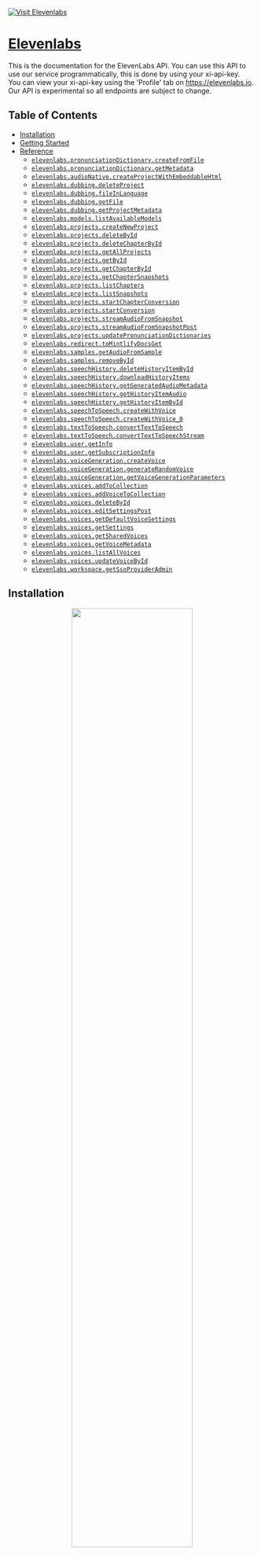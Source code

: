 <div align="left">

[![Visit Elevenlabs](./header.png)](https://elevenlabs.com)

# [Elevenlabs](https://elevenlabs.com)<a id="elevenlabs"></a>

This is the documentation for the ElevenLabs API. You can use this API to use our service programmatically, this is done by using your xi-api-key. <br/> You can view your xi-api-key using the 'Profile' tab on https://elevenlabs.io. Our API is experimental so all endpoints are subject to change.

</div>

## Table of Contents<a id="table-of-contents"></a>

<!-- toc -->

- [Installation](#installation)
- [Getting Started](#getting-started)
- [Reference](#reference)
  * [`elevenlabs.pronunciationDictionary.createFromFile`](#elevenlabspronunciationdictionarycreatefromfile)
  * [`elevenlabs.pronunciationDictionary.getMetadata`](#elevenlabspronunciationdictionarygetmetadata)
  * [`elevenlabs.audioNative.createProjectWithEmbeddableHtml`](#elevenlabsaudionativecreateprojectwithembeddablehtml)
  * [`elevenlabs.dubbing.deleteProject`](#elevenlabsdubbingdeleteproject)
  * [`elevenlabs.dubbing.fileInLanguage`](#elevenlabsdubbingfileinlanguage)
  * [`elevenlabs.dubbing.getFile`](#elevenlabsdubbinggetfile)
  * [`elevenlabs.dubbing.getProjectMetadata`](#elevenlabsdubbinggetprojectmetadata)
  * [`elevenlabs.models.listAvailableModels`](#elevenlabsmodelslistavailablemodels)
  * [`elevenlabs.projects.createNewProject`](#elevenlabsprojectscreatenewproject)
  * [`elevenlabs.projects.deleteById`](#elevenlabsprojectsdeletebyid)
  * [`elevenlabs.projects.deleteChapterById`](#elevenlabsprojectsdeletechapterbyid)
  * [`elevenlabs.projects.getAllProjects`](#elevenlabsprojectsgetallprojects)
  * [`elevenlabs.projects.getById`](#elevenlabsprojectsgetbyid)
  * [`elevenlabs.projects.getChapterById`](#elevenlabsprojectsgetchapterbyid)
  * [`elevenlabs.projects.getChapterSnapshots`](#elevenlabsprojectsgetchaptersnapshots)
  * [`elevenlabs.projects.listChapters`](#elevenlabsprojectslistchapters)
  * [`elevenlabs.projects.listSnapshots`](#elevenlabsprojectslistsnapshots)
  * [`elevenlabs.projects.startChapterConversion`](#elevenlabsprojectsstartchapterconversion)
  * [`elevenlabs.projects.startConversion`](#elevenlabsprojectsstartconversion)
  * [`elevenlabs.projects.streamAudioFromSnapshot`](#elevenlabsprojectsstreamaudiofromsnapshot)
  * [`elevenlabs.projects.streamAudioFromSnapshotPost`](#elevenlabsprojectsstreamaudiofromsnapshotpost)
  * [`elevenlabs.projects.updatePronunciationDictionaries`](#elevenlabsprojectsupdatepronunciationdictionaries)
  * [`elevenlabs.redirect.toMintlifyDocsGet`](#elevenlabsredirecttomintlifydocsget)
  * [`elevenlabs.samples.getAudioFromSample`](#elevenlabssamplesgetaudiofromsample)
  * [`elevenlabs.samples.removeById`](#elevenlabssamplesremovebyid)
  * [`elevenlabs.speechHistory.deleteHistoryItemById`](#elevenlabsspeechhistorydeletehistoryitembyid)
  * [`elevenlabs.speechHistory.downloadHistoryItems`](#elevenlabsspeechhistorydownloadhistoryitems)
  * [`elevenlabs.speechHistory.getGeneratedAudioMetadata`](#elevenlabsspeechhistorygetgeneratedaudiometadata)
  * [`elevenlabs.speechHistory.getHistoryItemAudio`](#elevenlabsspeechhistorygethistoryitemaudio)
  * [`elevenlabs.speechHistory.getHistoryItemById`](#elevenlabsspeechhistorygethistoryitembyid)
  * [`elevenlabs.speechToSpeech.createWithVoice`](#elevenlabsspeechtospeechcreatewithvoice)
  * [`elevenlabs.speechToSpeech.createWithVoice_0`](#elevenlabsspeechtospeechcreatewithvoice_0)
  * [`elevenlabs.textToSpeech.convertTextToSpeech`](#elevenlabstexttospeechconverttexttospeech)
  * [`elevenlabs.textToSpeech.convertTextToSpeechStream`](#elevenlabstexttospeechconverttexttospeechstream)
  * [`elevenlabs.user.getInfo`](#elevenlabsusergetinfo)
  * [`elevenlabs.user.getSubscriptionInfo`](#elevenlabsusergetsubscriptioninfo)
  * [`elevenlabs.voiceGeneration.createVoice`](#elevenlabsvoicegenerationcreatevoice)
  * [`elevenlabs.voiceGeneration.generateRandomVoice`](#elevenlabsvoicegenerationgeneraterandomvoice)
  * [`elevenlabs.voiceGeneration.getVoiceGenerationParameters`](#elevenlabsvoicegenerationgetvoicegenerationparameters)
  * [`elevenlabs.voices.addToCollection`](#elevenlabsvoicesaddtocollection)
  * [`elevenlabs.voices.addVoiceToCollection`](#elevenlabsvoicesaddvoicetocollection)
  * [`elevenlabs.voices.deleteById`](#elevenlabsvoicesdeletebyid)
  * [`elevenlabs.voices.editSettingsPost`](#elevenlabsvoiceseditsettingspost)
  * [`elevenlabs.voices.getDefaultVoiceSettings`](#elevenlabsvoicesgetdefaultvoicesettings)
  * [`elevenlabs.voices.getSettings`](#elevenlabsvoicesgetsettings)
  * [`elevenlabs.voices.getSharedVoices`](#elevenlabsvoicesgetsharedvoices)
  * [`elevenlabs.voices.getVoiceMetadata`](#elevenlabsvoicesgetvoicemetadata)
  * [`elevenlabs.voices.listAllVoices`](#elevenlabsvoiceslistallvoices)
  * [`elevenlabs.voices.updateVoiceById`](#elevenlabsvoicesupdatevoicebyid)
  * [`elevenlabs.workspace.getSsoProviderAdmin`](#elevenlabsworkspacegetssoprovideradmin)

<!-- tocstop -->

## Installation<a id="installation"></a>
<div align="center">
  <a href="https://konfigthis.com/sdk-sign-up?company=ElevenLabs&language=TypeScript">
    <img src="https://raw.githubusercontent.com/konfig-dev/brand-assets/HEAD/cta-images/typescript-cta.png" width="70%">
  </a>
</div>

## Getting Started<a id="getting-started"></a>

```typescript
import { ElevenLabs } from "eleven-labs-typescript-sdk";

const elevenlabs = new ElevenLabs({
  // Defining the base path is optional and defaults to https://api.elevenlabs.io
  // basePath: "https://api.elevenlabs.io",
});

const createFromFileResponse =
  await elevenlabs.pronunciationDictionary.createFromFile({
    name: "name_example",
  });

console.log(createFromFileResponse);
```

## Reference<a id="reference"></a>


### `elevenlabs.pronunciationDictionary.createFromFile`<a id="elevenlabspronunciationdictionarycreatefromfile"></a>

Creates a new pronunciation dictionary from a lexicon .PLS file

#### 🛠️ Usage<a id="🛠️-usage"></a>

```typescript
const createFromFileResponse =
  await elevenlabs.pronunciationDictionary.createFromFile({
    name: "name_example",
  });
```

#### ⚙️ Parameters<a id="⚙️-parameters"></a>

##### name: `string`<a id="name-string"></a>

The name of the pronunciation dictionary, used for identification only.

##### xiApiKey: `string`<a id="xiapikey-string"></a>

Your API key. This is required by most endpoints to access our API programatically. You can view your xi-api-key using the \'Profile\' tab on the website.

##### description: `string`<a id="description-string"></a>

A description of the pronunciation dictionary, used for identification only.

##### file: `Uint8Array | File | buffer.File`<a id="file-uint8array--file--bufferfile"></a>

A lexicon .pls file which we will use to initialize the project with.

#### 🔄 Return<a id="🔄-return"></a>

[AddPronunciationDictionaryResponseModel](./models/add-pronunciation-dictionary-response-model.ts)

#### 🌐 Endpoint<a id="🌐-endpoint"></a>

`/v1/pronunciation-dictionaries/add-from-file` `POST`

[🔙 **Back to Table of Contents**](#table-of-contents)

---


### `elevenlabs.pronunciationDictionary.getMetadata`<a id="elevenlabspronunciationdictionarygetmetadata"></a>

Get metadata for a pronunciation dictionary

#### 🛠️ Usage<a id="🛠️-usage"></a>

```typescript
const getMetadataResponse =
  await elevenlabs.pronunciationDictionary.getMetadata({
    pronunciationDictionaryId: "pronunciationDictionaryId_example",
  });
```

#### ⚙️ Parameters<a id="⚙️-parameters"></a>

##### pronunciationDictionaryId: `string`<a id="pronunciationdictionaryid-string"></a>

The id of the pronunciation dictionary

##### xiApiKey: `string`<a id="xiapikey-string"></a>

Your API key. This is required by most endpoints to access our API programatically. You can view your xi-api-key using the \'Profile\' tab on the website.

#### 🔄 Return<a id="🔄-return"></a>

[GetPronunciationDictionaryMetadataResponseModel](./models/get-pronunciation-dictionary-metadata-response-model.ts)

#### 🌐 Endpoint<a id="🌐-endpoint"></a>

`/v1/pronunciation-dictionaries/{pronunciation_dictionary_id}` `GET`

[🔙 **Back to Table of Contents**](#table-of-contents)

---


### `elevenlabs.audioNative.createProjectWithEmbeddableHtml`<a id="elevenlabsaudionativecreateprojectwithembeddablehtml"></a>

Creates AudioNative enabled project, optionally starts conversion and returns project id and embeddable html snippet.

#### 🛠️ Usage<a id="🛠️-usage"></a>

```typescript
const createProjectWithEmbeddableHtmlResponse =
  await elevenlabs.audioNative.createProjectWithEmbeddableHtml({
    name: "name_example",
    small: false,
    sessionization: 0,
    file: fs.readFileSync("/path/to/file"),
    auto_convert: false,
  });
```

#### ⚙️ Parameters<a id="⚙️-parameters"></a>

##### name: `string`<a id="name-string"></a>

Project name.

##### file: `Uint8Array | File | buffer.File`<a id="file-uint8array--file--bufferfile"></a>

Either txt or HTML input file containing the article content. HTML should be formatted as follows \\\'&lt;html&gt;&lt;body&gt;&lt;div&gt;&lt;p&gt;Your content&lt;/p&gt;&lt;h5&gt;More of your content&lt;/h5&gt;&lt;p&gt;Some more of your content&lt;/p&gt;&lt;/div&gt;&lt;/body&gt;&lt;/html&gt;\\\'

##### xiApiKey: `string`<a id="xiapikey-string"></a>

Your API key. This is required by most endpoints to access our API programatically. You can view your xi-api-key using the \'Profile\' tab on the website.

##### title: `string`<a id="title-string"></a>

Title used in the player and inserted at the top of the uploaded article. If not provided, the default title set in the Player settings is used.

##### image: `string`<a id="image-string"></a>

Image URL used in the player. If not provided, default image set in the Player settings is used.

##### author: `string`<a id="author-string"></a>

Author used in the player and inserted at the start of the uploaded article. If not provided, the default author set in the Player settings is used.

##### small: `boolean`<a id="small-boolean"></a>

Whether to use small player or not. If not provided, default value set in the Player settings is used.

##### textColor: `string`<a id="textcolor-string"></a>

Text color used in the player. If not provided, default text color set in the Player settings is used.

##### backgroundColor: `string`<a id="backgroundcolor-string"></a>

Background color used in the player. If not provided, default background color set in the Player settings is used.

##### sessionization: `number`<a id="sessionization-number"></a>

Specifies for how many minutes to persist the session across page reloads. If not provided, default sessionization set in the Player settings is used.

##### voiceId: `string`<a id="voiceid-string"></a>

Voice ID used to voice the content. If not provided, default voice ID set in the Player settings is used.

##### modelId: `string`<a id="modelid-string"></a>

TTS Model ID used in the player. If not provided, default model ID set in the Player settings is used.

##### autoConvert: `boolean`<a id="autoconvert-boolean"></a>

Whether to auto convert the project to audio or not.

#### 🔄 Return<a id="🔄-return"></a>

[AudioNativeCreateProjectResponseModel](./models/audio-native-create-project-response-model.ts)

#### 🌐 Endpoint<a id="🌐-endpoint"></a>

`/v1/audio-native` `POST`

[🔙 **Back to Table of Contents**](#table-of-contents)

---


### `elevenlabs.dubbing.deleteProject`<a id="elevenlabsdubbingdeleteproject"></a>

Deletes a dubbing project.

#### 🛠️ Usage<a id="🛠️-usage"></a>

```typescript
const deleteProjectResponse = await elevenlabs.dubbing.deleteProject({
  dubbingId: "dubbingId_example",
});
```

#### ⚙️ Parameters<a id="⚙️-parameters"></a>

##### dubbingId: `string`<a id="dubbingid-string"></a>

ID of the dubbing project.

##### xiApiKey: `string`<a id="xiapikey-string"></a>

Your API key. This is required by most endpoints to access our API programatically. You can view your xi-api-key using the \'Profile\' tab on the website.

#### 🌐 Endpoint<a id="🌐-endpoint"></a>

`/v1/dubbing/{dubbing_id}` `DELETE`

[🔙 **Back to Table of Contents**](#table-of-contents)

---


### `elevenlabs.dubbing.fileInLanguage`<a id="elevenlabsdubbingfileinlanguage"></a>

Dubs provided audio or video file into given language.

#### 🛠️ Usage<a id="🛠️-usage"></a>

```typescript
const fileInLanguageResponse = await elevenlabs.dubbing.fileInLanguage({
  source_lang: "auto",
  target_lang: "target_lang_example",
  num_speakers: 0,
  watermark: false,
  highest_resolution: false,
  dubbing_studio: false,
});
```

#### ⚙️ Parameters<a id="⚙️-parameters"></a>

##### targetLang: `string`<a id="targetlang-string"></a>

Target language.

##### xiApiKey: `string`<a id="xiapikey-string"></a>

Your API key. This is required by most endpoints to access our API programatically. You can view your xi-api-key using the \'Profile\' tab on the website.

##### mode: `string`<a id="mode-string"></a>

automatic or manual.

##### file: `Uint8Array | File | buffer.File`<a id="file-uint8array--file--bufferfile"></a>

One or more audio files to clone the voice from

##### csvFile: `Uint8Array | File | buffer.File`<a id="csvfile-uint8array--file--bufferfile"></a>

CSV file containing transcription/translation metadata

##### foregroundAudioFile: `Uint8Array | File | buffer.File`<a id="foregroundaudiofile-uint8array--file--bufferfile"></a>

For use only with csv input

##### backgroundAudioFile: `Uint8Array | File | buffer.File`<a id="backgroundaudiofile-uint8array--file--bufferfile"></a>

For use only with csv input

##### name: `string`<a id="name-string"></a>

Name of the dubbing project.

##### sourceUrl: `string`<a id="sourceurl-string"></a>

URL of the source video/audio file.

##### sourceLang: `string`<a id="sourcelang-string"></a>

Source language.

##### numSpeakers: `number`<a id="numspeakers-number"></a>

Number of speakers to use for the dubbing.

##### watermark: `boolean`<a id="watermark-boolean"></a>

Whether to apply watermark to the output video.

##### startTime: `number`<a id="starttime-number"></a>

Start time of the source video/audio file.

##### endTime: `number`<a id="endtime-number"></a>

End time of the source video/audio file.

##### highestResolution: `boolean`<a id="highestresolution-boolean"></a>

Whether to use the highest resolution available.

##### dubbingStudio: `boolean`<a id="dubbingstudio-boolean"></a>

Whether to prepare dub for edits in dubbing studio.

#### 🔄 Return<a id="🔄-return"></a>

[DoDubbingResponseModel](./models/do-dubbing-response-model.ts)

#### 🌐 Endpoint<a id="🌐-endpoint"></a>

`/v1/dubbing` `POST`

[🔙 **Back to Table of Contents**](#table-of-contents)

---


### `elevenlabs.dubbing.getFile`<a id="elevenlabsdubbinggetfile"></a>

Returns dubbed file as a streamed file. Videos will be returned in MP4 format and audio only dubs will be returned in MP3.

#### 🛠️ Usage<a id="🛠️-usage"></a>

```typescript
const getFileResponse = await elevenlabs.dubbing.getFile({
  dubbingId: "dubbingId_example",
  languageCode: "languageCode_example",
});
```

#### ⚙️ Parameters<a id="⚙️-parameters"></a>

##### dubbingId: `string`<a id="dubbingid-string"></a>

ID of the dubbing project.

##### languageCode: `string`<a id="languagecode-string"></a>

ID of the language.

##### xiApiKey: `string`<a id="xiapikey-string"></a>

Your API key. This is required by most endpoints to access our API programatically. You can view your xi-api-key using the \'Profile\' tab on the website.

#### 🌐 Endpoint<a id="🌐-endpoint"></a>

`/v1/dubbing/{dubbing_id}/audio/{language_code}` `GET`

[🔙 **Back to Table of Contents**](#table-of-contents)

---


### `elevenlabs.dubbing.getProjectMetadata`<a id="elevenlabsdubbinggetprojectmetadata"></a>

Returns metadata about a dubbing project, including whether it's still in progress or not

#### 🛠️ Usage<a id="🛠️-usage"></a>

```typescript
const getProjectMetadataResponse = await elevenlabs.dubbing.getProjectMetadata({
  dubbingId: "dubbingId_example",
});
```

#### ⚙️ Parameters<a id="⚙️-parameters"></a>

##### dubbingId: `string`<a id="dubbingid-string"></a>

ID of the dubbing project.

##### xiApiKey: `string`<a id="xiapikey-string"></a>

Your API key. This is required by most endpoints to access our API programatically. You can view your xi-api-key using the \'Profile\' tab on the website.

#### 🔄 Return<a id="🔄-return"></a>

[DubbingMetadataResponse](./models/dubbing-metadata-response.ts)

#### 🌐 Endpoint<a id="🌐-endpoint"></a>

`/v1/dubbing/{dubbing_id}` `GET`

[🔙 **Back to Table of Contents**](#table-of-contents)

---


### `elevenlabs.models.listAvailableModels`<a id="elevenlabsmodelslistavailablemodels"></a>

Gets a list of available models.

#### 🛠️ Usage<a id="🛠️-usage"></a>

```typescript
const listAvailableModelsResponse = await elevenlabs.models.listAvailableModels(
  {}
);
```

#### ⚙️ Parameters<a id="⚙️-parameters"></a>

##### xiApiKey: `string`<a id="xiapikey-string"></a>

Your API key. This is required by most endpoints to access our API programatically. You can view your xi-api-key using the \'Profile\' tab on the website.

#### 🔄 Return<a id="🔄-return"></a>

[ModelResponseModel](./models/model-response-model.ts)

#### 🌐 Endpoint<a id="🌐-endpoint"></a>

`/v1/models` `GET`

[🔙 **Back to Table of Contents**](#table-of-contents)

---


### `elevenlabs.projects.createNewProject`<a id="elevenlabsprojectscreatenewproject"></a>

Creates a new project, it can be either initialized as blank, from a document or from a URL.

#### 🛠️ Usage<a id="🛠️-usage"></a>

```typescript
const createNewProjectResponse = await elevenlabs.projects.createNewProject({
  name: "name_example",
  default_title_voice_id: "default_title_voice_id_example",
  default_paragraph_voice_id: "default_paragraph_voice_id_example",
  default_model_id: "default_model_id_example",
  quality_preset: "standard",
  acx_volume_normalization: false,
  volume_normalization: false,
  pronunciation_dictionary_locators: [
    "pronunciation_dictionary_locators_example",
  ],
});
```

#### ⚙️ Parameters<a id="⚙️-parameters"></a>

##### name: `string`<a id="name-string"></a>

The name of the project, used for identification only.

##### defaultTitleVoiceId: `string`<a id="defaulttitlevoiceid-string"></a>

The voice_id that corresponds to the default voice used for new titles.

##### defaultParagraphVoiceId: `string`<a id="defaultparagraphvoiceid-string"></a>

The voice_id that corresponds to the default voice used for new paragraphs.

##### defaultModelId: `string`<a id="defaultmodelid-string"></a>

The model_id of the model to be used for this project, you can query GET https://api.elevenlabs.io/v1/models to list all available models.

##### pronunciationDictionaryLocators: `string`[]<a id="pronunciationdictionarylocators-string"></a>

A list of pronunciation dictionary locators (id, version_id) encoded as a list of JSON strings for pronunciation dictionaries to be applied to the text.  A list of json encoded strings is required as adding projects may occur through formData as opposed to jsonBody

##### xiApiKey: `string`<a id="xiapikey-string"></a>

Your API key. This is required by most endpoints to access our API programatically. You can view your xi-api-key using the \'Profile\' tab on the website.

##### title: `string`<a id="title-string"></a>

An optional name of the author of the project, this will be added as metadata to the mp3 file on project / chapter download.

##### fromUrl: `string`<a id="fromurl-string"></a>

An optional URL from which we will extract content to initialize the project. If this is set, \\\'from_url\\\' must be null. If neither \\\'from_url\\\' or \\\'from_document\\\' are provided we will initialize the project as blank.

##### fromDocument: `Uint8Array | File | buffer.File`<a id="fromdocument-uint8array--file--bufferfile"></a>

An optional .epub, .pdf, .txt or similar file can be provided. If provided, we will initialize the project with its content. If this is set, \\\'from_url\\\' must be null.  If neither \\\'from_url\\\' or \\\'from_document\\\' are provided we will initialize the project as blank.

##### qualityPreset: `string`<a id="qualitypreset-string"></a>

Output quality of the generated audio. Must be one of: standard - standard output format, 128kbps with 44.1kHz sample rate. high - high quality output format, 192kbps with 44.1kHz sample rate and major improvements on our side. Using this setting increases the character cost by 20%. ultra - ultra quality output format, 192kbps with 44.1kHz sample rate and highest improvements on our side. Using this setting increases the character cost by 50%. 

##### author: `string`<a id="author-string"></a>

An optional name of the author of the project, this will be added as metadata to the mp3 file on project / chapter download.

##### isbnNumber: `string`<a id="isbnnumber-string"></a>

An optional ISBN number of the project you want to create, this will be added as metadata to the mp3 file on project / chapter download.

##### acxVolumeNormalization: `boolean`<a id="acxvolumenormalization-boolean"></a>

[Deprecated] When the project is downloaded, should the returned audio have postprocessing in order to make it compliant with audiobook normalized volume requirements

##### volumeNormalization: `boolean`<a id="volumenormalization-boolean"></a>

When the project is downloaded, should the returned audio have postprocessing in order to make it compliant with audiobook normalized volume requirements

##### callbackUrl: `string`<a id="callbackurl-string"></a>

A url that will be called by our service when the project is converted with a json containing the status of the conversion

#### 🔄 Return<a id="🔄-return"></a>

[AddProjectResponseModel](./models/add-project-response-model.ts)

#### 🌐 Endpoint<a id="🌐-endpoint"></a>

`/v1/projects/add` `POST`

[🔙 **Back to Table of Contents**](#table-of-contents)

---


### `elevenlabs.projects.deleteById`<a id="elevenlabsprojectsdeletebyid"></a>

Delete a project by its project_id.

#### 🛠️ Usage<a id="🛠️-usage"></a>

```typescript
const deleteByIdResponse = await elevenlabs.projects.deleteById({
  projectId: "projectId_example",
});
```

#### ⚙️ Parameters<a id="⚙️-parameters"></a>

##### projectId: `string`<a id="projectid-string"></a>

The project_id of the project, you can query GET https://api.elevenlabs.io/v1/projects to list all available projects.

##### xiApiKey: `string`<a id="xiapikey-string"></a>

Your API key. This is required by most endpoints to access our API programatically. You can view your xi-api-key using the \'Profile\' tab on the website.

#### 🌐 Endpoint<a id="🌐-endpoint"></a>

`/v1/projects/{project_id}` `DELETE`

[🔙 **Back to Table of Contents**](#table-of-contents)

---


### `elevenlabs.projects.deleteChapterById`<a id="elevenlabsprojectsdeletechapterbyid"></a>

Delete a chapter by its chapter_id.

#### 🛠️ Usage<a id="🛠️-usage"></a>

```typescript
const deleteChapterByIdResponse = await elevenlabs.projects.deleteChapterById({
  projectId: "projectId_example",
  chapterId: "chapterId_example",
});
```

#### ⚙️ Parameters<a id="⚙️-parameters"></a>

##### projectId: `string`<a id="projectid-string"></a>

The project_id of the project, you can query GET https://api.elevenlabs.io/v1/projects to list all available projects.

##### chapterId: `string`<a id="chapterid-string"></a>

The chapter_id of the chapter. You can query GET https://api.elevenlabs.io/v1/projects/{project_id}/chapters to list all available chapters for a project.

##### xiApiKey: `string`<a id="xiapikey-string"></a>

Your API key. This is required by most endpoints to access our API programatically. You can view your xi-api-key using the \'Profile\' tab on the website.

#### 🌐 Endpoint<a id="🌐-endpoint"></a>

`/v1/projects/{project_id}/chapters/{chapter_id}` `DELETE`

[🔙 **Back to Table of Contents**](#table-of-contents)

---


### `elevenlabs.projects.getAllProjects`<a id="elevenlabsprojectsgetallprojects"></a>

Returns a list of your projects together and its metadata.

#### 🛠️ Usage<a id="🛠️-usage"></a>

```typescript
const getAllProjectsResponse = await elevenlabs.projects.getAllProjects({});
```

#### ⚙️ Parameters<a id="⚙️-parameters"></a>

##### xiApiKey: `string`<a id="xiapikey-string"></a>

Your API key. This is required by most endpoints to access our API programatically. You can view your xi-api-key using the \'Profile\' tab on the website.

#### 🔄 Return<a id="🔄-return"></a>

[GetProjectsResponseModel](./models/get-projects-response-model.ts)

#### 🌐 Endpoint<a id="🌐-endpoint"></a>

`/v1/projects` `GET`

[🔙 **Back to Table of Contents**](#table-of-contents)

---


### `elevenlabs.projects.getById`<a id="elevenlabsprojectsgetbyid"></a>

Returns information about a specific project. This endpoint returns more detailed information about a project than GET api.elevenlabs.io/v1/projects.

#### 🛠️ Usage<a id="🛠️-usage"></a>

```typescript
const getByIdResponse = await elevenlabs.projects.getById({
  projectId: "projectId_example",
});
```

#### ⚙️ Parameters<a id="⚙️-parameters"></a>

##### projectId: `string`<a id="projectid-string"></a>

The project_id of the project, you can query GET https://api.elevenlabs.io/v1/projects to list all available projects.

##### xiApiKey: `string`<a id="xiapikey-string"></a>

Your API key. This is required by most endpoints to access our API programatically. You can view your xi-api-key using the \'Profile\' tab on the website.

#### 🔄 Return<a id="🔄-return"></a>

[ProjectExtendedResponseModel](./models/project-extended-response-model.ts)

#### 🌐 Endpoint<a id="🌐-endpoint"></a>

`/v1/projects/{project_id}` `GET`

[🔙 **Back to Table of Contents**](#table-of-contents)

---


### `elevenlabs.projects.getChapterById`<a id="elevenlabsprojectsgetchapterbyid"></a>

Returns information about a specific chapter.

#### 🛠️ Usage<a id="🛠️-usage"></a>

```typescript
const getChapterByIdResponse = await elevenlabs.projects.getChapterById({
  projectId: "projectId_example",
  chapterId: "chapterId_example",
});
```

#### ⚙️ Parameters<a id="⚙️-parameters"></a>

##### projectId: `string`<a id="projectid-string"></a>

The project_id of the project, you can query GET https://api.elevenlabs.io/v1/projects to list all available projects.

##### chapterId: `string`<a id="chapterid-string"></a>

The chapter_id of the chapter. You can query GET https://api.elevenlabs.io/v1/projects/{project_id}/chapters to list all available chapters for a project.

##### xiApiKey: `string`<a id="xiapikey-string"></a>

Your API key. This is required by most endpoints to access our API programatically. You can view your xi-api-key using the \'Profile\' tab on the website.

#### 🔄 Return<a id="🔄-return"></a>

[ChapterResponseModel](./models/chapter-response-model.ts)

#### 🌐 Endpoint<a id="🌐-endpoint"></a>

`/v1/projects/{project_id}/chapters/{chapter_id}` `GET`

[🔙 **Back to Table of Contents**](#table-of-contents)

---


### `elevenlabs.projects.getChapterSnapshots`<a id="elevenlabsprojectsgetchaptersnapshots"></a>

Gets information about all the snapshots of a chapter, each snapshot corresponds can be downloaded as audio. Whenever a chapter is converted a snapshot will be automatically created.

#### 🛠️ Usage<a id="🛠️-usage"></a>

```typescript
const getChapterSnapshotsResponse =
  await elevenlabs.projects.getChapterSnapshots({
    projectId: "projectId_example",
    chapterId: "chapterId_example",
  });
```

#### ⚙️ Parameters<a id="⚙️-parameters"></a>

##### projectId: `string`<a id="projectid-string"></a>

The project_id of the project, you can query GET https://api.elevenlabs.io/v1/projects to list all available projects.

##### chapterId: `string`<a id="chapterid-string"></a>

The chapter_id of the chapter. You can query GET https://api.elevenlabs.io/v1/projects/{project_id}/chapters to list all available chapters for a project.

##### xiApiKey: `string`<a id="xiapikey-string"></a>

Your API key. This is required by most endpoints to access our API programatically. You can view your xi-api-key using the \'Profile\' tab on the website.

#### 🔄 Return<a id="🔄-return"></a>

[ChapterSnapshotsResponseModel](./models/chapter-snapshots-response-model.ts)

#### 🌐 Endpoint<a id="🌐-endpoint"></a>

`/v1/projects/{project_id}/chapters/{chapter_id}/snapshots` `GET`

[🔙 **Back to Table of Contents**](#table-of-contents)

---


### `elevenlabs.projects.listChapters`<a id="elevenlabsprojectslistchapters"></a>

Returns a list of your chapters for a project together and its metadata.

#### 🛠️ Usage<a id="🛠️-usage"></a>

```typescript
const listChaptersResponse = await elevenlabs.projects.listChapters({
  projectId: "projectId_example",
});
```

#### ⚙️ Parameters<a id="⚙️-parameters"></a>

##### projectId: `string`<a id="projectid-string"></a>

The project_id of the project, you can query GET https://api.elevenlabs.io/v1/projects to list all available projects.

##### xiApiKey: `string`<a id="xiapikey-string"></a>

Your API key. This is required by most endpoints to access our API programatically. You can view your xi-api-key using the \'Profile\' tab on the website.

#### 🔄 Return<a id="🔄-return"></a>

[GetChaptersResponseModel](./models/get-chapters-response-model.ts)

#### 🌐 Endpoint<a id="🌐-endpoint"></a>

`/v1/projects/{project_id}/chapters` `GET`

[🔙 **Back to Table of Contents**](#table-of-contents)

---


### `elevenlabs.projects.listSnapshots`<a id="elevenlabsprojectslistsnapshots"></a>

Gets the snapshots of a project.

#### 🛠️ Usage<a id="🛠️-usage"></a>

```typescript
const listSnapshotsResponse = await elevenlabs.projects.listSnapshots({
  projectId: "projectId_example",
});
```

#### ⚙️ Parameters<a id="⚙️-parameters"></a>

##### projectId: `string`<a id="projectid-string"></a>

The project_id of the project, you can query GET https://api.elevenlabs.io/v1/projects to list all available projects.

##### xiApiKey: `string`<a id="xiapikey-string"></a>

Your API key. This is required by most endpoints to access our API programatically. You can view your xi-api-key using the \'Profile\' tab on the website.

#### 🔄 Return<a id="🔄-return"></a>

[ProjectSnapshotsResponseModel](./models/project-snapshots-response-model.ts)

#### 🌐 Endpoint<a id="🌐-endpoint"></a>

`/v1/projects/{project_id}/snapshots` `GET`

[🔙 **Back to Table of Contents**](#table-of-contents)

---


### `elevenlabs.projects.startChapterConversion`<a id="elevenlabsprojectsstartchapterconversion"></a>

Starts conversion of a specific chapter.

#### 🛠️ Usage<a id="🛠️-usage"></a>

```typescript
const startChapterConversionResponse =
  await elevenlabs.projects.startChapterConversion({
    projectId: "projectId_example",
    chapterId: "chapterId_example",
  });
```

#### ⚙️ Parameters<a id="⚙️-parameters"></a>

##### projectId: `string`<a id="projectid-string"></a>

The project_id of the project, you can query GET https://api.elevenlabs.io/v1/projects to list all available projects.

##### chapterId: `string`<a id="chapterid-string"></a>

The chapter_id of the chapter. You can query GET https://api.elevenlabs.io/v1/projects/{project_id}/chapters to list all available chapters for a project.

##### xiApiKey: `string`<a id="xiapikey-string"></a>

Your API key. This is required by most endpoints to access our API programatically. You can view your xi-api-key using the \'Profile\' tab on the website.

#### 🌐 Endpoint<a id="🌐-endpoint"></a>

`/v1/projects/{project_id}/chapters/{chapter_id}/convert` `POST`

[🔙 **Back to Table of Contents**](#table-of-contents)

---


### `elevenlabs.projects.startConversion`<a id="elevenlabsprojectsstartconversion"></a>

Starts conversion of a project and all of its chapters.

#### 🛠️ Usage<a id="🛠️-usage"></a>

```typescript
const startConversionResponse = await elevenlabs.projects.startConversion({
  projectId: "projectId_example",
});
```

#### ⚙️ Parameters<a id="⚙️-parameters"></a>

##### projectId: `string`<a id="projectid-string"></a>

The project_id of the project, you can query GET https://api.elevenlabs.io/v1/projects to list all available projects.

##### xiApiKey: `string`<a id="xiapikey-string"></a>

Your API key. This is required by most endpoints to access our API programatically. You can view your xi-api-key using the \'Profile\' tab on the website.

#### 🌐 Endpoint<a id="🌐-endpoint"></a>

`/v1/projects/{project_id}/convert` `POST`

[🔙 **Back to Table of Contents**](#table-of-contents)

---


### `elevenlabs.projects.streamAudioFromSnapshot`<a id="elevenlabsprojectsstreamaudiofromsnapshot"></a>

Stream the audio from a project snapshot.

#### 🛠️ Usage<a id="🛠️-usage"></a>

```typescript
const streamAudioFromSnapshotResponse =
  await elevenlabs.projects.streamAudioFromSnapshot({
    projectId: "projectId_example",
    projectSnapshotId: "projectSnapshotId_example",
  });
```

#### ⚙️ Parameters<a id="⚙️-parameters"></a>

##### projectId: `string`<a id="projectid-string"></a>

The project_id of the project, you can query GET https://api.elevenlabs.io/v1/projects to list all available projects.

##### projectSnapshotId: `string`<a id="projectsnapshotid-string"></a>

The project_snapshot_id of the project snapshot. You can query GET /v1/projects/{project_id}/snapshots to list all available snapshots for a project.

##### xiApiKey: `string`<a id="xiapikey-string"></a>

Your API key. This is required by most endpoints to access our API programatically. You can view your xi-api-key using the \'Profile\' tab on the website.

#### 🌐 Endpoint<a id="🌐-endpoint"></a>

`/v1/projects/{project_id}/snapshots/{project_snapshot_id}/stream` `POST`

[🔙 **Back to Table of Contents**](#table-of-contents)

---


### `elevenlabs.projects.streamAudioFromSnapshotPost`<a id="elevenlabsprojectsstreamaudiofromsnapshotpost"></a>

Stream the audio from a chapter snapshot. Use GET /v1/projects/{project_id}/chapters/{chapter_id}/snapshots to return the chapter snapshots of a chapter.

#### 🛠️ Usage<a id="🛠️-usage"></a>

```typescript
const streamAudioFromSnapshotPostResponse =
  await elevenlabs.projects.streamAudioFromSnapshotPost({
    projectId: "projectId_example",
    chapterId: "chapterId_example",
    chapterSnapshotId: "chapterSnapshotId_example",
  });
```

#### ⚙️ Parameters<a id="⚙️-parameters"></a>

##### projectId: `string`<a id="projectid-string"></a>

The project_id of the project, you can query GET https://api.elevenlabs.io/v1/projects to list all available projects.

##### chapterId: `string`<a id="chapterid-string"></a>

The chapter_id of the chapter. You can query GET https://api.elevenlabs.io/v1/projects/{project_id}/chapters to list all available chapters for a project.

##### chapterSnapshotId: `string`<a id="chaptersnapshotid-string"></a>

The chapter_snapshot_id of the chapter snapshot. You can query GET /v1/projects/{project_id}/chapters/{chapter_id}/snapshots to the all available snapshots for a chapter.

##### xiApiKey: `string`<a id="xiapikey-string"></a>

Your API key. This is required by most endpoints to access our API programatically. You can view your xi-api-key using the \'Profile\' tab on the website.

#### 🌐 Endpoint<a id="🌐-endpoint"></a>

`/v1/projects/{project_id}/chapters/{chapter_id}/snapshots/{chapter_snapshot_id}/stream` `POST`

[🔙 **Back to Table of Contents**](#table-of-contents)

---


### `elevenlabs.projects.updatePronunciationDictionaries`<a id="elevenlabsprojectsupdatepronunciationdictionaries"></a>

Updates the set of pronunciation dictionaries acting on a project. This will automatically mark text within this project as requiring reconverting where the new dictionary would apply or the old one no longer does.

#### 🛠️ Usage<a id="🛠️-usage"></a>

```typescript
const updatePronunciationDictionariesResponse =
  await elevenlabs.projects.updatePronunciationDictionaries({
    projectId: "projectId_example",
    pronunciation_dictionary_locators: [
      {
        pronunciation_dictionary_id: "pronunciation_dictionary_id_example",
        version_id: "version_id_example",
      },
    ],
  });
```

#### ⚙️ Parameters<a id="⚙️-parameters"></a>

##### pronunciation_dictionary_locators: [`PronunciationDictionaryVersionLocatorDBModel`](./models/pronunciation-dictionary-version-locator-dbmodel.ts)[]<a id="pronunciation_dictionary_locators-pronunciationdictionaryversionlocatordbmodelmodelspronunciation-dictionary-version-locator-dbmodelts"></a>

A list of pronunciation dictionary locators (id, version_id) encoded as a list of JSON strings for pronunciation dictionaries to be applied to the text.  A list of json encoded strings is required as adding projects may occur through formData as opposed to jsonBody

##### projectId: `string`<a id="projectid-string"></a>

The project_id of the project, you can query GET https://api.elevenlabs.io/v1/projects to list all available projects.

##### xiApiKey: `string`<a id="xiapikey-string"></a>

Your API key. This is required by most endpoints to access our API programatically. You can view your xi-api-key using the \'Profile\' tab on the website.

#### 🌐 Endpoint<a id="🌐-endpoint"></a>

`/v1/projects/{project_id}/update-pronunciation-dictionaries` `POST`

[🔙 **Back to Table of Contents**](#table-of-contents)

---


### `elevenlabs.redirect.toMintlifyDocsGet`<a id="elevenlabsredirecttomintlifydocsget"></a>

Redirect To Mintlify

#### 🛠️ Usage<a id="🛠️-usage"></a>

```typescript
const toMintlifyDocsGetResponse = await elevenlabs.redirect.toMintlifyDocsGet();
```

#### 🌐 Endpoint<a id="🌐-endpoint"></a>

`/docs` `GET`

[🔙 **Back to Table of Contents**](#table-of-contents)

---


### `elevenlabs.samples.getAudioFromSample`<a id="elevenlabssamplesgetaudiofromsample"></a>

Returns the audio corresponding to a sample attached to a voice.

#### 🛠️ Usage<a id="🛠️-usage"></a>

```typescript
const getAudioFromSampleResponse = await elevenlabs.samples.getAudioFromSample({
  voiceId: "voiceId_example",
  sampleId: "sampleId_example",
});
```

#### ⚙️ Parameters<a id="⚙️-parameters"></a>

##### voiceId: `string`<a id="voiceid-string"></a>

Voice ID to be used, you can use https://api.elevenlabs.io/v1/voices to list all the available voices.

##### sampleId: `string`<a id="sampleid-string"></a>

Sample ID to be used, you can use GET https://api.elevenlabs.io/v1/voices/{voice_id} to list all the available samples for a voice.

##### xiApiKey: `string`<a id="xiapikey-string"></a>

Your API key. This is required by most endpoints to access our API programatically. You can view your xi-api-key using the \'Profile\' tab on the website.

#### 🌐 Endpoint<a id="🌐-endpoint"></a>

`/v1/voices/{voice_id}/samples/{sample_id}/audio` `GET`

[🔙 **Back to Table of Contents**](#table-of-contents)

---


### `elevenlabs.samples.removeById`<a id="elevenlabssamplesremovebyid"></a>

Removes a sample by its ID.

#### 🛠️ Usage<a id="🛠️-usage"></a>

```typescript
const removeByIdResponse = await elevenlabs.samples.removeById({
  voiceId: "voiceId_example",
  sampleId: "sampleId_example",
});
```

#### ⚙️ Parameters<a id="⚙️-parameters"></a>

##### voiceId: `string`<a id="voiceid-string"></a>

Voice ID to be used, you can use https://api.elevenlabs.io/v1/voices to list all the available voices.

##### sampleId: `string`<a id="sampleid-string"></a>

Sample ID to be used, you can use GET https://api.elevenlabs.io/v1/voices/{voice_id} to list all the available samples for a voice.

##### xiApiKey: `string`<a id="xiapikey-string"></a>

Your API key. This is required by most endpoints to access our API programatically. You can view your xi-api-key using the \'Profile\' tab on the website.

#### 🌐 Endpoint<a id="🌐-endpoint"></a>

`/v1/voices/{voice_id}/samples/{sample_id}` `DELETE`

[🔙 **Back to Table of Contents**](#table-of-contents)

---


### `elevenlabs.speechHistory.deleteHistoryItemById`<a id="elevenlabsspeechhistorydeletehistoryitembyid"></a>

Delete a history item by its ID

#### 🛠️ Usage<a id="🛠️-usage"></a>

```typescript
const deleteHistoryItemByIdResponse =
  await elevenlabs.speechHistory.deleteHistoryItemById({
    historyItemId: "historyItemId_example",
  });
```

#### ⚙️ Parameters<a id="⚙️-parameters"></a>

##### historyItemId: `string`<a id="historyitemid-string"></a>

History item ID to be used, you can use GET https://api.elevenlabs.io/v1/history to receive a list of history items and their IDs.

##### xiApiKey: `string`<a id="xiapikey-string"></a>

Your API key. This is required by most endpoints to access our API programatically. You can view your xi-api-key using the \'Profile\' tab on the website.

#### 🌐 Endpoint<a id="🌐-endpoint"></a>

`/v1/history/{history_item_id}` `DELETE`

[🔙 **Back to Table of Contents**](#table-of-contents)

---


### `elevenlabs.speechHistory.downloadHistoryItems`<a id="elevenlabsspeechhistorydownloadhistoryitems"></a>

Download one or more history items. If one history item ID is provided, we will return a single audio file. If more than one history item IDs are provided, we will provide the history items packed into a .zip file.

#### 🛠️ Usage<a id="🛠️-usage"></a>

```typescript
const downloadHistoryItemsResponse =
  await elevenlabs.speechHistory.downloadHistoryItems({
    history_item_ids: ["history_item_ids_example"],
  });
```

#### ⚙️ Parameters<a id="⚙️-parameters"></a>

##### history_item_ids: `string`[]<a id="history_item_ids-string"></a>

A list of history items to download, you can get IDs of history items and other metadata using the GET https://api.elevenlabs.io/v1/history endpoint.

##### xiApiKey: `string`<a id="xiapikey-string"></a>

Your API key. This is required by most endpoints to access our API programatically. You can view your xi-api-key using the \'Profile\' tab on the website.

#### 🌐 Endpoint<a id="🌐-endpoint"></a>

`/v1/history/download` `POST`

[🔙 **Back to Table of Contents**](#table-of-contents)

---


### `elevenlabs.speechHistory.getGeneratedAudioMetadata`<a id="elevenlabsspeechhistorygetgeneratedaudiometadata"></a>

Returns metadata about all your generated audio.

#### 🛠️ Usage<a id="🛠️-usage"></a>

```typescript
const getGeneratedAudioMetadataResponse =
  await elevenlabs.speechHistory.getGeneratedAudioMetadata({
    pageSize: 100,
  });
```

#### ⚙️ Parameters<a id="⚙️-parameters"></a>

##### pageSize: `number`<a id="pagesize-number"></a>

How many history items to return at maximum. Can not exceed 1000, defaults to 100.

##### startAfterHistoryItemId: `string`<a id="startafterhistoryitemid-string"></a>

After which ID to start fetching, use this parameter to paginate across a large collection of history items. In case this parameter is not provided history items will be fetched starting from the most recently created one ordered descending by their creation date.

##### voiceId: `string`<a id="voiceid-string"></a>

Voice ID to be filtered for, you can use GET https://api.elevenlabs.io/v1/voices to receive a list of voices and their IDs.

##### xiApiKey: `string`<a id="xiapikey-string"></a>

Your API key. This is required by most endpoints to access our API programatically. You can view your xi-api-key using the \'Profile\' tab on the website.

#### 🔄 Return<a id="🔄-return"></a>

[GetSpeechHistoryResponseModel](./models/get-speech-history-response-model.ts)

#### 🌐 Endpoint<a id="🌐-endpoint"></a>

`/v1/history` `GET`

[🔙 **Back to Table of Contents**](#table-of-contents)

---


### `elevenlabs.speechHistory.getHistoryItemAudio`<a id="elevenlabsspeechhistorygethistoryitemaudio"></a>

Returns the audio of an history item.

#### 🛠️ Usage<a id="🛠️-usage"></a>

```typescript
const getHistoryItemAudioResponse =
  await elevenlabs.speechHistory.getHistoryItemAudio({
    historyItemId: "historyItemId_example",
  });
```

#### ⚙️ Parameters<a id="⚙️-parameters"></a>

##### historyItemId: `string`<a id="historyitemid-string"></a>

History item ID to be used, you can use GET https://api.elevenlabs.io/v1/history to receive a list of history items and their IDs.

##### xiApiKey: `string`<a id="xiapikey-string"></a>

Your API key. This is required by most endpoints to access our API programatically. You can view your xi-api-key using the \'Profile\' tab on the website.

#### 🌐 Endpoint<a id="🌐-endpoint"></a>

`/v1/history/{history_item_id}/audio` `GET`

[🔙 **Back to Table of Contents**](#table-of-contents)

---


### `elevenlabs.speechHistory.getHistoryItemById`<a id="elevenlabsspeechhistorygethistoryitembyid"></a>

Returns information about an history item by its ID.

#### 🛠️ Usage<a id="🛠️-usage"></a>

```typescript
const getHistoryItemByIdResponse =
  await elevenlabs.speechHistory.getHistoryItemById({
    historyItemId: "historyItemId_example",
  });
```

#### ⚙️ Parameters<a id="⚙️-parameters"></a>

##### historyItemId: `string`<a id="historyitemid-string"></a>

History item ID to be used, you can use GET https://api.elevenlabs.io/v1/history to receive a list of history items and their IDs.

##### xiApiKey: `string`<a id="xiapikey-string"></a>

Your API key. This is required by most endpoints to access our API programatically. You can view your xi-api-key using the \'Profile\' tab on the website.

#### 🔄 Return<a id="🔄-return"></a>

[SpeechHistoryItemResponseModel](./models/speech-history-item-response-model.ts)

#### 🌐 Endpoint<a id="🌐-endpoint"></a>

`/v1/history/{history_item_id}` `GET`

[🔙 **Back to Table of Contents**](#table-of-contents)

---


### `elevenlabs.speechToSpeech.createWithVoice`<a id="elevenlabsspeechtospeechcreatewithvoice"></a>

Create speech by combining the content and emotion of the uploaded audio with a voice of your choice.

#### 🛠️ Usage<a id="🛠️-usage"></a>

```typescript
const createWithVoiceResponse = await elevenlabs.speechToSpeech.createWithVoice(
  {
    voiceId: "voiceId_example",
    optimizeStreamingLatency: 0,
    audio: fs.readFileSync("/path/to/file"),
    model_id: "eleven_english_sts_v2",
  }
);
```

#### ⚙️ Parameters<a id="⚙️-parameters"></a>

##### voiceId: `string`<a id="voiceid-string"></a>

Voice ID to be used, you can use https://api.elevenlabs.io/v1/voices to list all the available voices.

##### audio: `Uint8Array | File | buffer.File`<a id="audio-uint8array--file--bufferfile"></a>

The audio file which holds the content and emotion that will control the generated speech.

##### optimizeStreamingLatency: `number`<a id="optimizestreaminglatency-number"></a>

You can turn on latency optimizations at some cost of quality. The best possible final latency varies by model. Possible values: 0 - default mode (no latency optimizations) 1 - normal latency optimizations (about 50% of possible latency improvement of option 3) 2 - strong latency optimizations (about 75% of possible latency improvement of option 3) 3 - max latency optimizations 4 - max latency optimizations, but also with text normalizer turned off for even more latency savings (best latency, but can mispronounce eg numbers and dates).  Defaults to 0. 

##### xiApiKey: `string`<a id="xiapikey-string"></a>

Your API key. This is required by most endpoints to access our API programatically. You can view your xi-api-key using the \'Profile\' tab on the website.

##### modelId: `string`<a id="modelid-string"></a>

Identifier of the model that will be used, you can query them using GET /v1/models. The model needs to have support for speech to speech, you can check this using the can_do_voice_conversion property.

##### voiceSettings: `string`<a id="voicesettings-string"></a>

Voice settings overriding stored setttings for the given voice. They are applied only on the given request. Needs to be send as a JSON encoded string.

#### 🌐 Endpoint<a id="🌐-endpoint"></a>

`/v1/speech-to-speech/{voice_id}` `POST`

[🔙 **Back to Table of Contents**](#table-of-contents)

---


### `elevenlabs.speechToSpeech.createWithVoice_0`<a id="elevenlabsspeechtospeechcreatewithvoice_0"></a>

Create speech by combining the content and emotion of the uploaded audio with a voice of your choice and returns an audio stream.

#### 🛠️ Usage<a id="🛠️-usage"></a>

```typescript
const createWithVoice_0Response =
  await elevenlabs.speechToSpeech.createWithVoice_0({
    voiceId: "voiceId_example",
    optimizeStreamingLatency: 0,
    audio: fs.readFileSync("/path/to/file"),
    model_id: "eleven_english_sts_v2",
  });
```

#### ⚙️ Parameters<a id="⚙️-parameters"></a>

##### voiceId: `string`<a id="voiceid-string"></a>

Voice ID to be used, you can use https://api.elevenlabs.io/v1/voices to list all the available voices.

##### audio: `Uint8Array | File | buffer.File`<a id="audio-uint8array--file--bufferfile"></a>

The audio file which holds the content and emotion that will control the generated speech.

##### optimizeStreamingLatency: `number`<a id="optimizestreaminglatency-number"></a>

You can turn on latency optimizations at some cost of quality. The best possible final latency varies by model. Possible values: 0 - default mode (no latency optimizations) 1 - normal latency optimizations (about 50% of possible latency improvement of option 3) 2 - strong latency optimizations (about 75% of possible latency improvement of option 3) 3 - max latency optimizations 4 - max latency optimizations, but also with text normalizer turned off for even more latency savings (best latency, but can mispronounce eg numbers and dates).  Defaults to 0. 

##### xiApiKey: `string`<a id="xiapikey-string"></a>

Your API key. This is required by most endpoints to access our API programatically. You can view your xi-api-key using the \'Profile\' tab on the website.

##### modelId: `string`<a id="modelid-string"></a>

Identifier of the model that will be used, you can query them using GET /v1/models. The model needs to have support for speech to speech, you can check this using the can_do_voice_conversion property.

##### voiceSettings: `string`<a id="voicesettings-string"></a>

Voice settings overriding stored setttings for the given voice. They are applied only on the given request. Needs to be send as a JSON encoded string.

#### 🌐 Endpoint<a id="🌐-endpoint"></a>

`/v1/speech-to-speech/{voice_id}/stream` `POST`

[🔙 **Back to Table of Contents**](#table-of-contents)

---


### `elevenlabs.textToSpeech.convertTextToSpeech`<a id="elevenlabstexttospeechconverttexttospeech"></a>

Converts text into speech using a voice of your choice and returns audio.

#### 🛠️ Usage<a id="🛠️-usage"></a>

```typescript
const convertTextToSpeechResponse =
  await elevenlabs.textToSpeech.convertTextToSpeech({
    voiceId: "voiceId_example",
    optimizeStreamingLatency: 0,
    outputFormat: "mp3_44100_128",
    text: "text_example",
    model_id: "eleven_monolingual_v1",
    pronunciation_dictionary_locators: [],
  });
```

#### ⚙️ Parameters<a id="⚙️-parameters"></a>

##### text: `string`<a id="text-string"></a>

The text that will get converted into speech.

##### voiceId: `string`<a id="voiceid-string"></a>

Voice ID to be used, you can use https://api.elevenlabs.io/v1/voices to list all the available voices.

##### model_id: `string`<a id="model_id-string"></a>

Identifier of the model that will be used, you can query them using GET /v1/models. The model needs to have support for text to speech, you can check this using the can_do_text_to_speech property.

##### voice_settings: [`VoiceSettingsResponseModel`](./models/voice-settings-response-model.ts)<a id="voice_settings-voicesettingsresponsemodelmodelsvoice-settings-response-modelts"></a>

Voice settings overriding stored setttings for the given voice. They are applied only on the given request.

##### pronunciation_dictionary_locators: [`PronunciationDictionaryVersionLocatorDBModel`](./models/pronunciation-dictionary-version-locator-dbmodel.ts)[]<a id="pronunciation_dictionary_locators-pronunciationdictionaryversionlocatordbmodelmodelspronunciation-dictionary-version-locator-dbmodelts"></a>

A list of pronunciation dictionary locators (id, version_id) to be applied to the text. They will be applied in order. You may have up to 3 locators per request

##### optimizeStreamingLatency: `number`<a id="optimizestreaminglatency-number"></a>

You can turn on latency optimizations at some cost of quality. The best possible final latency varies by model. Possible values: 0 - default mode (no latency optimizations) 1 - normal latency optimizations (about 50% of possible latency improvement of option 3) 2 - strong latency optimizations (about 75% of possible latency improvement of option 3) 3 - max latency optimizations 4 - max latency optimizations, but also with text normalizer turned off for even more latency savings (best latency, but can mispronounce eg numbers and dates).  Defaults to 0. 

##### outputFormat: `string`<a id="outputformat-string"></a>

Output format of the generated audio. Must be one of: mp3_22050_32 - output format, mp3 with 22.05kHz sample rate at 32kbps. mp3_44100_32 - output format, mp3 with 44.1kHz sample rate at 32kbps. mp3_44100_64 - output format, mp3 with 44.1kHz sample rate at 64kbps. mp3_44100_96 - output format, mp3 with 44.1kHz sample rate at 96kbps. mp3_44100_128 - default output format, mp3 with 44.1kHz sample rate at 128kbps. mp3_44100_192 - output format, mp3 with 44.1kHz sample rate at 192kbps. Requires you to be subscribed to Creator tier or above. pcm_16000 - PCM format (S16LE) with 16kHz sample rate. pcm_22050 - PCM format (S16LE) with 22.05kHz sample rate. pcm_24000 - PCM format (S16LE) with 24kHz sample rate. pcm_44100 - PCM format (S16LE) with 44.1kHz sample rate. Requires you to be subscribed to Independent Publisher tier or above. ulaw_8000 - μ-law format (sometimes written mu-law, often approximated as u-law) with 8kHz sample rate. Note that this format is commonly used for Twilio audio inputs. 

##### xiApiKey: `string`<a id="xiapikey-string"></a>

Your API key. This is required by most endpoints to access our API programatically. You can view your xi-api-key using the \'Profile\' tab on the website.

#### 🌐 Endpoint<a id="🌐-endpoint"></a>

`/v1/text-to-speech/{voice_id}` `POST`

[🔙 **Back to Table of Contents**](#table-of-contents)

---


### `elevenlabs.textToSpeech.convertTextToSpeechStream`<a id="elevenlabstexttospeechconverttexttospeechstream"></a>

Converts text into speech using a voice of your choice and returns audio as an audio stream.

#### 🛠️ Usage<a id="🛠️-usage"></a>

```typescript
const convertTextToSpeechStreamResponse =
  await elevenlabs.textToSpeech.convertTextToSpeechStream({
    voiceId: "voiceId_example",
    optimizeStreamingLatency: 0,
    outputFormat: "mp3_44100_128",
    text: "text_example",
    model_id: "eleven_monolingual_v1",
    pronunciation_dictionary_locators: [],
  });
```

#### ⚙️ Parameters<a id="⚙️-parameters"></a>

##### text: `string`<a id="text-string"></a>

The text that will get converted into speech.

##### voiceId: `string`<a id="voiceid-string"></a>

Voice ID to be used, you can use https://api.elevenlabs.io/v1/voices to list all the available voices.

##### model_id: `string`<a id="model_id-string"></a>

Identifier of the model that will be used, you can query them using GET /v1/models. The model needs to have support for text to speech, you can check this using the can_do_text_to_speech property.

##### voice_settings: [`VoiceSettingsResponseModel`](./models/voice-settings-response-model.ts)<a id="voice_settings-voicesettingsresponsemodelmodelsvoice-settings-response-modelts"></a>

Voice settings overriding stored setttings for the given voice. They are applied only on the given request.

##### pronunciation_dictionary_locators: [`PronunciationDictionaryVersionLocatorDBModel`](./models/pronunciation-dictionary-version-locator-dbmodel.ts)[]<a id="pronunciation_dictionary_locators-pronunciationdictionaryversionlocatordbmodelmodelspronunciation-dictionary-version-locator-dbmodelts"></a>

A list of pronunciation dictionary locators (id, version_id) to be applied to the text. They will be applied in order. You may have up to 3 locators per request

##### optimizeStreamingLatency: `number`<a id="optimizestreaminglatency-number"></a>

You can turn on latency optimizations at some cost of quality. The best possible final latency varies by model. Possible values: 0 - default mode (no latency optimizations) 1 - normal latency optimizations (about 50% of possible latency improvement of option 3) 2 - strong latency optimizations (about 75% of possible latency improvement of option 3) 3 - max latency optimizations 4 - max latency optimizations, but also with text normalizer turned off for even more latency savings (best latency, but can mispronounce eg numbers and dates).  Defaults to 0. 

##### outputFormat: `string`<a id="outputformat-string"></a>

Output format of the generated audio. Must be one of: mp3_22050_32 - output format, mp3 with 22.05kHz sample rate at 32kbps. mp3_44100_32 - output format, mp3 with 44.1kHz sample rate at 32kbps. mp3_44100_64 - output format, mp3 with 44.1kHz sample rate at 64kbps. mp3_44100_96 - output format, mp3 with 44.1kHz sample rate at 96kbps. mp3_44100_128 - default output format, mp3 with 44.1kHz sample rate at 128kbps. mp3_44100_192 - output format, mp3 with 44.1kHz sample rate at 192kbps. Requires you to be subscribed to Creator tier or above. pcm_16000 - PCM format (S16LE) with 16kHz sample rate. pcm_22050 - PCM format (S16LE) with 22.05kHz sample rate. pcm_24000 - PCM format (S16LE) with 24kHz sample rate. pcm_44100 - PCM format (S16LE) with 44.1kHz sample rate. Requires you to be subscribed to Independent Publisher tier or above. ulaw_8000 - μ-law format (sometimes written mu-law, often approximated as u-law) with 8kHz sample rate. Note that this format is commonly used for Twilio audio inputs. 

##### xiApiKey: `string`<a id="xiapikey-string"></a>

Your API key. This is required by most endpoints to access our API programatically. You can view your xi-api-key using the \'Profile\' tab on the website.

#### 🌐 Endpoint<a id="🌐-endpoint"></a>

`/v1/text-to-speech/{voice_id}/stream` `POST`

[🔙 **Back to Table of Contents**](#table-of-contents)

---


### `elevenlabs.user.getInfo`<a id="elevenlabsusergetinfo"></a>

Gets information about the user

#### 🛠️ Usage<a id="🛠️-usage"></a>

```typescript
const getInfoResponse = await elevenlabs.user.getInfo({});
```

#### ⚙️ Parameters<a id="⚙️-parameters"></a>

##### xiApiKey: `string`<a id="xiapikey-string"></a>

Your API key. This is required by most endpoints to access our API programatically. You can view your xi-api-key using the \'Profile\' tab on the website.

#### 🔄 Return<a id="🔄-return"></a>

[UserResponseModel](./models/user-response-model.ts)

#### 🌐 Endpoint<a id="🌐-endpoint"></a>

`/v1/user` `GET`

[🔙 **Back to Table of Contents**](#table-of-contents)

---


### `elevenlabs.user.getSubscriptionInfo`<a id="elevenlabsusergetsubscriptioninfo"></a>

Gets extended information about the users subscription

#### 🛠️ Usage<a id="🛠️-usage"></a>

```typescript
const getSubscriptionInfoResponse = await elevenlabs.user.getSubscriptionInfo(
  {}
);
```

#### ⚙️ Parameters<a id="⚙️-parameters"></a>

##### xiApiKey: `string`<a id="xiapikey-string"></a>

Your API key. This is required by most endpoints to access our API programatically. You can view your xi-api-key using the \'Profile\' tab on the website.

#### 🔄 Return<a id="🔄-return"></a>

[ExtendedSubscriptionResponseModel](./models/extended-subscription-response-model.ts)

#### 🌐 Endpoint<a id="🌐-endpoint"></a>

`/v1/user/subscription` `GET`

[🔙 **Back to Table of Contents**](#table-of-contents)

---


### `elevenlabs.voiceGeneration.createVoice`<a id="elevenlabsvoicegenerationcreatevoice"></a>

Create a previously generated voice. This endpoint should be called after you fetched a generated_voice_id using /v1/voice-generation/generate-voice.

#### 🛠️ Usage<a id="🛠️-usage"></a>

```typescript
const createVoiceResponse = await elevenlabs.voiceGeneration.createVoice({
  voice_name: "voice_name_example",
  voice_description: "voice_description_example",
  generated_voice_id: "generated_voice_id_example",
});
```

#### ⚙️ Parameters<a id="⚙️-parameters"></a>

##### voice_name: `string`<a id="voice_name-string"></a>

Name to use for the created voice.

##### voice_description: `string`<a id="voice_description-string"></a>

Description to use for the created voice.

##### generated_voice_id: `string`<a id="generated_voice_id-string"></a>

The generated_voice_id to create, call POST /v1/voice-generation/generate-voice and fetch the generated_voice_id from the response header if don\\\'t have one yet.

##### labels: Record<string, `string`><a id="labels-record"></a>

Optional, metadata to add to the created voice. Defaults to None.

##### xiApiKey: `string`<a id="xiapikey-string"></a>

Your API key. This is required by most endpoints to access our API programatically. You can view your xi-api-key using the \'Profile\' tab on the website.

#### 🔄 Return<a id="🔄-return"></a>

[VoiceResponseModel](./models/voice-response-model.ts)

#### 🌐 Endpoint<a id="🌐-endpoint"></a>

`/v1/voice-generation/create-voice` `POST`

[🔙 **Back to Table of Contents**](#table-of-contents)

---


### `elevenlabs.voiceGeneration.generateRandomVoice`<a id="elevenlabsvoicegenerationgeneraterandomvoice"></a>

Generate a random voice based on parameters. This method returns a generated_voice_id in the response header, and a sample of the voice in the body. If you like the generated voice call /v1/voice-generation/create-voice with the generated_voice_id to create the voice.

#### 🛠️ Usage<a id="🛠️-usage"></a>

```typescript
const generateRandomVoiceResponse =
  await elevenlabs.voiceGeneration.generateRandomVoice({
    gender: "female",
    accent: "accent_example",
    age: "young",
    accent_strength: 3.14,
    text: "text_example",
  });
```

#### ⚙️ Parameters<a id="⚙️-parameters"></a>

##### gender: `string`<a id="gender-string"></a>

Category code corresponding to the gender of the generated voice. Possible values: female, male.

##### accent: `string`<a id="accent-string"></a>

Category code corresponding to the accent of the generated voice. Possible values: american, british, african, australian, indian.

##### age: `string`<a id="age-string"></a>

Category code corresponding to the age of the generated voice. Possible values: young, middle_aged, old.

##### accent_strength: `number`<a id="accent_strength-number"></a>

The strength of the accent of the generated voice. Has to be between 0.3 and 2.0.

##### text: `string`<a id="text-string"></a>

Text to generate, text length has to be between 100 and 1000.

##### xiApiKey: `string`<a id="xiapikey-string"></a>

Your API key. This is required by most endpoints to access our API programatically. You can view your xi-api-key using the \'Profile\' tab on the website.

#### 🌐 Endpoint<a id="🌐-endpoint"></a>

`/v1/voice-generation/generate-voice` `POST`

[🔙 **Back to Table of Contents**](#table-of-contents)

---


### `elevenlabs.voiceGeneration.getVoiceGenerationParameters`<a id="elevenlabsvoicegenerationgetvoicegenerationparameters"></a>

Get possible parameters for the /v1/voice-generation/generate-voice endpoint.

#### 🛠️ Usage<a id="🛠️-usage"></a>

```typescript
const getVoiceGenerationParametersResponse =
  await elevenlabs.voiceGeneration.getVoiceGenerationParameters();
```

#### 🔄 Return<a id="🔄-return"></a>

[VoiceGenerationParameterResponseModel](./models/voice-generation-parameter-response-model.ts)

#### 🌐 Endpoint<a id="🌐-endpoint"></a>

`/v1/voice-generation/generate-voice/parameters` `GET`

[🔙 **Back to Table of Contents**](#table-of-contents)

---


### `elevenlabs.voices.addToCollection`<a id="elevenlabsvoicesaddtocollection"></a>

Add a sharing voice to your collection of voices in VoiceLab.

#### 🛠️ Usage<a id="🛠️-usage"></a>

```typescript
const addToCollectionResponse = await elevenlabs.voices.addToCollection({
  publicUserId: "publicUserId_example",
  voiceId: "voiceId_example",
  new_name: "new_name_example",
});
```

#### ⚙️ Parameters<a id="⚙️-parameters"></a>

##### new_name: `string`<a id="new_name-string"></a>

The name that identifies this voice. This will be displayed in the dropdown of the website.

##### publicUserId: `string`<a id="publicuserid-string"></a>

Public user ID used to publicly identify ElevenLabs users.

##### voiceId: `string`<a id="voiceid-string"></a>

Voice ID to be used, you can use https://api.elevenlabs.io/v1/voices to list all the available voices.

##### xiApiKey: `string`<a id="xiapikey-string"></a>

Your API key. This is required by most endpoints to access our API programatically. You can view your xi-api-key using the \'Profile\' tab on the website.

#### 🔄 Return<a id="🔄-return"></a>

[AddVoiceResponseModel](./models/add-voice-response-model.ts)

#### 🌐 Endpoint<a id="🌐-endpoint"></a>

`/v1/voices/add/{public_user_id}/{voice_id}` `POST`

[🔙 **Back to Table of Contents**](#table-of-contents)

---


### `elevenlabs.voices.addVoiceToCollection`<a id="elevenlabsvoicesaddvoicetocollection"></a>

Add a new voice to your collection of voices in VoiceLab.

#### 🛠️ Usage<a id="🛠️-usage"></a>

```typescript
const addVoiceToCollectionResponse =
  await elevenlabs.voices.addVoiceToCollection({
    name: "name_example",
    files: [fs.readFileSync("/path/to/file")],
  });
```

#### ⚙️ Parameters<a id="⚙️-parameters"></a>

##### name: `string`<a id="name-string"></a>

The name that identifies this voice. This will be displayed in the dropdown of the website.

##### files: `Uint8Array | File | buffer.File`[]<a id="files-uint8array--file--bufferfile"></a>

One or more audio files to clone the voice from

##### xiApiKey: `string`<a id="xiapikey-string"></a>

Your API key. This is required by most endpoints to access our API programatically. You can view your xi-api-key using the \'Profile\' tab on the website.

##### description: `string`<a id="description-string"></a>

How would you describe the voice?

##### labels: `string`<a id="labels-string"></a>

Serialized labels dictionary for the voice.

#### 🔄 Return<a id="🔄-return"></a>

[AddVoiceResponseModel](./models/add-voice-response-model.ts)

#### 🌐 Endpoint<a id="🌐-endpoint"></a>

`/v1/voices/add` `POST`

[🔙 **Back to Table of Contents**](#table-of-contents)

---


### `elevenlabs.voices.deleteById`<a id="elevenlabsvoicesdeletebyid"></a>

Deletes a voice by its ID.

#### 🛠️ Usage<a id="🛠️-usage"></a>

```typescript
const deleteByIdResponse = await elevenlabs.voices.deleteById({
  voiceId: "voiceId_example",
});
```

#### ⚙️ Parameters<a id="⚙️-parameters"></a>

##### voiceId: `string`<a id="voiceid-string"></a>

Voice ID to be used, you can use https://api.elevenlabs.io/v1/voices to list all the available voices.

##### xiApiKey: `string`<a id="xiapikey-string"></a>

Your API key. This is required by most endpoints to access our API programatically. You can view your xi-api-key using the \'Profile\' tab on the website.

#### 🌐 Endpoint<a id="🌐-endpoint"></a>

`/v1/voices/{voice_id}` `DELETE`

[🔙 **Back to Table of Contents**](#table-of-contents)

---


### `elevenlabs.voices.editSettingsPost`<a id="elevenlabsvoiceseditsettingspost"></a>

Edit your settings for a specific voice. "similarity_boost" corresponds to"Clarity + Similarity Enhancement" in the web app and "stability" corresponds to "Stability" slider in the web app.

#### 🛠️ Usage<a id="🛠️-usage"></a>

```typescript
const editSettingsPostResponse = await elevenlabs.voices.editSettingsPost({
  voiceId: "voiceId_example",
  stability: 3.14,
  similarity_boost: 3.14,
  style: 0,
  use_speaker_boost: true,
});
```

#### ⚙️ Parameters<a id="⚙️-parameters"></a>

##### stability: `number`<a id="stability-number"></a>

##### similarity_boost: `number`<a id="similarity_boost-number"></a>

##### voiceId: `string`<a id="voiceid-string"></a>

Voice ID to be used, you can use https://api.elevenlabs.io/v1/voices to list all the available voices.

##### style: `number`<a id="style-number"></a>

##### use_speaker_boost: `boolean`<a id="use_speaker_boost-boolean"></a>

##### xiApiKey: `string`<a id="xiapikey-string"></a>

Your API key. This is required by most endpoints to access our API programatically. You can view your xi-api-key using the \'Profile\' tab on the website.

#### 🌐 Endpoint<a id="🌐-endpoint"></a>

`/v1/voices/{voice_id}/settings/edit` `POST`

[🔙 **Back to Table of Contents**](#table-of-contents)

---


### `elevenlabs.voices.getDefaultVoiceSettings`<a id="elevenlabsvoicesgetdefaultvoicesettings"></a>

Gets the default settings for voices. "similarity_boost" corresponds to"Clarity + Similarity Enhancement" in the web app and "stability" corresponds to "Stability" slider in the web app.

#### 🛠️ Usage<a id="🛠️-usage"></a>

```typescript
const getDefaultVoiceSettingsResponse =
  await elevenlabs.voices.getDefaultVoiceSettings();
```

#### 🔄 Return<a id="🔄-return"></a>

[VoiceSettingsResponseModel](./models/voice-settings-response-model.ts)

#### 🌐 Endpoint<a id="🌐-endpoint"></a>

`/v1/voices/settings/default` `GET`

[🔙 **Back to Table of Contents**](#table-of-contents)

---


### `elevenlabs.voices.getSettings`<a id="elevenlabsvoicesgetsettings"></a>

Returns the settings for a specific voice. "similarity_boost" corresponds to"Clarity + Similarity Enhancement" in the web app and "stability" corresponds to "Stability" slider in the web app.

#### 🛠️ Usage<a id="🛠️-usage"></a>

```typescript
const getSettingsResponse = await elevenlabs.voices.getSettings({
  voiceId: "voiceId_example",
});
```

#### ⚙️ Parameters<a id="⚙️-parameters"></a>

##### voiceId: `string`<a id="voiceid-string"></a>

Voice ID to be used, you can use https://api.elevenlabs.io/v1/voices to list all the available voices.

##### xiApiKey: `string`<a id="xiapikey-string"></a>

Your API key. This is required by most endpoints to access our API programatically. You can view your xi-api-key using the \'Profile\' tab on the website.

#### 🔄 Return<a id="🔄-return"></a>

[VoiceSettingsResponseModel](./models/voice-settings-response-model.ts)

#### 🌐 Endpoint<a id="🌐-endpoint"></a>

`/v1/voices/{voice_id}/settings` `GET`

[🔙 **Back to Table of Contents**](#table-of-contents)

---


### `elevenlabs.voices.getSharedVoices`<a id="elevenlabsvoicesgetsharedvoices"></a>

Gets a list of shared voices.

#### 🛠️ Usage<a id="🛠️-usage"></a>

```typescript
const getSharedVoicesResponse = await elevenlabs.voices.getSharedVoices({
  pageSize: 30,
  featured: false,
  page: 0,
});
```

#### ⚙️ Parameters<a id="⚙️-parameters"></a>

##### pageSize: `number`<a id="pagesize-number"></a>

How many shared voices to return at maximum. Can not exceed 500, defaults to 30.

##### category: `string`<a id="category-string"></a>

voice category used for filtering

##### gender: `string`<a id="gender-string"></a>

gender used for filtering

##### age: `string`<a id="age-string"></a>

age used for filtering

##### accent: `string`<a id="accent-string"></a>

accent used for filtering

##### search: `string`<a id="search-string"></a>

search term used for filtering

##### useCases: `string`[]<a id="usecases-string"></a>

use-case used for filtering

##### descriptives: `string`[]<a id="descriptives-string"></a>

search term used for filtering

##### sort: `string`<a id="sort-string"></a>

sort criteria

##### featured: `boolean`<a id="featured-boolean"></a>

Filter featured voices

##### page: `number`<a id="page-number"></a>

##### xiApiKey: `string`<a id="xiapikey-string"></a>

Your API key. This is required by most endpoints to access our API programatically. You can view your xi-api-key using the \'Profile\' tab on the website.

#### 🔄 Return<a id="🔄-return"></a>

[GetLibraryVoicesResponseModel](./models/get-library-voices-response-model.ts)

#### 🌐 Endpoint<a id="🌐-endpoint"></a>

`/v1/shared-voices` `GET`

[🔙 **Back to Table of Contents**](#table-of-contents)

---


### `elevenlabs.voices.getVoiceMetadata`<a id="elevenlabsvoicesgetvoicemetadata"></a>

Returns metadata about a specific voice.

#### 🛠️ Usage<a id="🛠️-usage"></a>

```typescript
const getVoiceMetadataResponse = await elevenlabs.voices.getVoiceMetadata({
  voiceId: "voiceId_example",
  withSettings: false,
});
```

#### ⚙️ Parameters<a id="⚙️-parameters"></a>

##### voiceId: `string`<a id="voiceid-string"></a>

Voice ID to be used, you can use https://api.elevenlabs.io/v1/voices to list all the available voices.

##### withSettings: `boolean`<a id="withsettings-boolean"></a>

If set will return settings information corresponding to the voice, requires authorization.

##### xiApiKey: `string`<a id="xiapikey-string"></a>

Your API key. This is required by most endpoints to access our API programatically. You can view your xi-api-key using the \'Profile\' tab on the website.

#### 🔄 Return<a id="🔄-return"></a>

[VoiceResponseModel](./models/voice-response-model.ts)

#### 🌐 Endpoint<a id="🌐-endpoint"></a>

`/v1/voices/{voice_id}` `GET`

[🔙 **Back to Table of Contents**](#table-of-contents)

---


### `elevenlabs.voices.listAllVoices`<a id="elevenlabsvoiceslistallvoices"></a>

Gets a list of all available voices for a user.

#### 🛠️ Usage<a id="🛠️-usage"></a>

```typescript
const listAllVoicesResponse = await elevenlabs.voices.listAllVoices({});
```

#### ⚙️ Parameters<a id="⚙️-parameters"></a>

##### xiApiKey: `string`<a id="xiapikey-string"></a>

Your API key. This is required by most endpoints to access our API programatically. You can view your xi-api-key using the \'Profile\' tab on the website.

#### 🔄 Return<a id="🔄-return"></a>

[GetVoicesResponseModel](./models/get-voices-response-model.ts)

#### 🌐 Endpoint<a id="🌐-endpoint"></a>

`/v1/voices` `GET`

[🔙 **Back to Table of Contents**](#table-of-contents)

---


### `elevenlabs.voices.updateVoiceById`<a id="elevenlabsvoicesupdatevoicebyid"></a>

Edit a voice created by you.

#### 🛠️ Usage<a id="🛠️-usage"></a>

```typescript
const updateVoiceByIdResponse = await elevenlabs.voices.updateVoiceById({
  voiceId: "voiceId_example",
  name: "name_example",
});
```

#### ⚙️ Parameters<a id="⚙️-parameters"></a>

##### voiceId: `string`<a id="voiceid-string"></a>

Voice ID to be used, you can use https://api.elevenlabs.io/v1/voices to list all the available voices.

##### name: `string`<a id="name-string"></a>

The name that identifies this voice. This will be displayed in the dropdown of the website.

##### xiApiKey: `string`<a id="xiapikey-string"></a>

Your API key. This is required by most endpoints to access our API programatically. You can view your xi-api-key using the \'Profile\' tab on the website.

##### description: `string`<a id="description-string"></a>

How would you describe the voice?

##### files: `Uint8Array | File | buffer.File`[]<a id="files-uint8array--file--bufferfile"></a>

Audio files to add to the voice

##### labels: `string`<a id="labels-string"></a>

Serialized labels dictionary for the voice.

#### 🌐 Endpoint<a id="🌐-endpoint"></a>

`/v1/voices/{voice_id}/edit` `POST`

[🔙 **Back to Table of Contents**](#table-of-contents)

---


### `elevenlabs.workspace.getSsoProviderAdmin`<a id="elevenlabsworkspacegetssoprovideradmin"></a>

Get Sso Provider Admin

#### 🛠️ Usage<a id="🛠️-usage"></a>

```typescript
const getSsoProviderAdminResponse =
  await elevenlabs.workspace.getSsoProviderAdmin({
    workspaceId: "workspaceId_example",
  });
```

#### ⚙️ Parameters<a id="⚙️-parameters"></a>

##### workspaceId: `string`<a id="workspaceid-string"></a>

#### 🔄 Return<a id="🔄-return"></a>

[SsoProviderDBModel](./models/sso-provider-dbmodel.ts)

#### 🌐 Endpoint<a id="🌐-endpoint"></a>

`/admin/{admin_url_prefix}/sso-provider` `GET`

[🔙 **Back to Table of Contents**](#table-of-contents)

---


## Author<a id="author"></a>
This TypeScript package is automatically generated by [Konfig](https://konfigthis.com)
